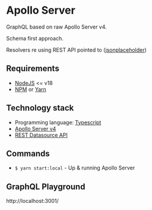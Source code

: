 # Apollo Server

GraphQL based on raw Apollo Server v4.

Schema first approach.

Resolvers re using REST API pointed to ([jsonplaceholder](https://jsonplaceholder.typicode.com/))

## Requirements

- [NodeJS](https://nodejs.org/en) <= v18
- [NPM](https://www.npmjs.com/) or [Yarn](https://classic.yarnpkg.com/en/)

## Technology stack

- Programming language: [Typescript](https://www.typescriptlang.org/)
- [Apollo Server v4](https://www.apollographql.com/docs/apollo-server/getting-started)
- [REST Datasource API](https://www.npmjs.com/package/@apollo/datasource-rest)


## Commands

- `$ yarn start:local` - Up & running Apollo Server

## GraphQL Playground
http://localhost:3001/
